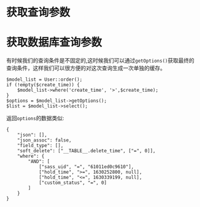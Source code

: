 # 获取查询参数

# 获取数据库查询参数

有时候我们的查询条件是不固定的,这时候我们可以通过`getOptions()`获取最终的查询条件，这样我们可以很方便的对这次查询生成一次单独的缓存。

```
$model_list = User::order();
if (!empty($create_time)) {
    $model_list->where('create_time', '>',$create_time);
}
$options = $model_list->getOptions();
$list = $model_list->select();
```

返回`options`的数据类似:

```
{
	"json": [],
	"json_assoc": false,
	"field_type": [],
	"soft_delete": ["__TABLE__.delete_time", ["=", 0]],
	"where": {
		"AND": [
			["sass_uid", "=", "61011ed0c9610"],
			["hold_time", ">=", 1630252800, null],
			["hold_time", "<=", 1630339199, null],
			["custom_status", "=", 0]
		]
	}
}
```